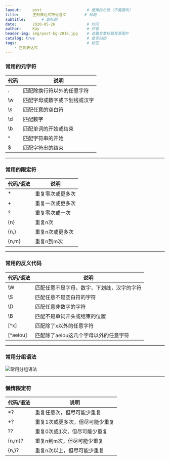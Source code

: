 ```yaml
---
layout:     post                    # 使用的布局（不需要改）
title:      正则表达式符号含义        # 标题 
subtitle:   	# 副标题
date:       2020-05-26              # 时间
author:     Kay                     # 作者
header-img: img/post-bg-2015.jpg    # 这篇文章标题背景图片
catalog: true                       # 是否归档
tags:                               # 标签
    - 正则表达式
---
```


### 常用的元字符

代码 |说明
--   |--
.    |匹配除换行符以外的任意字符
\w   |匹配字母或数字或下划线或汉字
\s   |匹配任意的空白符
\d   |匹配数字
\b   |匹配单词的开始或结束
^    |匹配字符串的开始
$    |匹配字符串的结束

---------------------
### 常用的限定符

代码/语法|说明
--    |--
*     |重复零次或更多次
+     |重复一次或更多次
?     |重复零次或一次
{n}   |重复n次
{n,}  |重复n次或更多次
{n,m} |重复n到m次

---------------------
### 常用的反义代码

代码/语法 |说明
--        |--
\W        |匹配任意不是字母，数字，下划线，汉字的字符
\S        |匹配任意不是空白符的字符
\D        |匹配任意非数字的字符
\B        |匹配不是单词开头或结束的位置
[^x]      |匹配除了x以外的任意字符
[^aeiou]  |匹配除了aeiou这几个字母以外的任意字符

---------------------
### 常用分组语法
![常用分组语法](https://upload-images.jianshu.io/upload_images/23466769-edd98cfa84468863.png?imageMogr2/auto-orient/strip%7CimageView2/2/w/900)

---------------------
### 懒惰限定符

代码/语法|说明
--       |--
*?       |重复任意次，但尽可能少重复
+?       |重复1次或更多次，但尽可能少重复
??       |重复0次或1次，但尽可能少重复
{n,m}?   |重复n到m次，但尽可能少重复
{n,}?    |重复n次以上，但尽可能少重复
